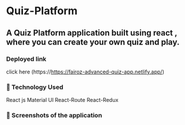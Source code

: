 # Quiz-Platform

## A Quiz Platform application built using react , where you can create your own quiz and play.


### Deployed link
click here (https://https://fairoz-advanced-quiz-app.netlify.app/)

### 🚀 Technology Used
React js
Material UI
React-Route
React-Redux

### 📸 Screenshots of the application




